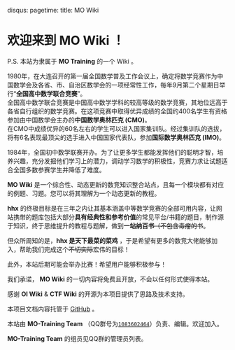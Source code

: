 disqus:
pagetime:
title: MO Wiki

# 欢迎来到 **MO Wiki** ！

P.S. 本站为隶属于 **MO Training** 的一个 Wiki 。

1980年，在大连召开的第一届全国数学普及工作会议上，确定将数学竞赛作为中国数学会及各省、市、自治区数学会的一项经常性工作，每年9月第二个星期日举行“**全国高中数学联合竞赛**”。  
全国高中数学联合竞赛是中国高中数学学科的较高等级的数学竞赛，其地位远高于各省自行组织的数学竞赛。在这项竞赛中取得优异成绩的全国约400名学生有资格参加由中国数学会主办的**中国数学奥林匹克 (CMO)**。  
在CMO中成绩优异的60名左右的学生可以进入国家集训队。经过集训队的选拔，将有6名表现最顶尖的选手进入中国国家代表队，参加**国际数学奥林匹克 (IMO)**。

1984年，全国初中数学联赛开办。为了让更多学生都能发挥他们的聪明才智，培养兴趣，充分发掘他们学习上的潜力，调动学习数学的积极性，竞赛力求让试题适合全国多数参赛学生并降低了难度。

**MO Wiki** 是一个综合性、动态更新的数竞知识整合站点，且每一个模块都有对应的例题、习题。您可以将其理解为一个动态更新的教程。

**hhx** 的终极目标是在三年之内让其基本涵盖中等数学竞赛的全部可用内容，让网站携带的题库包括大部分**具有经典性和参考价值**的常见平台/书籍的题目，制作源于知识，终于思维提升的教程与题解，做到**一站纳百书**~~（不包含毒瘤的书~~。

但众所周知的是，**hhx 是天下最菜的菜鸡** ，于是希望有更多的数竞大佬能够加入，帮助我们完成这个~~不切实际~~宏伟的目标！

此外，本站后期可能会举办比赛！希望用户能够积极参与！

我们承诺， **MO Wiki** 的一切内容将免费且开放，不会以任何形式使得本站。

感谢 **OI Wiki** & **CTF Wiki** 的开源为本项目提供了思路及技术支持。

本项目文档内容托管于 [GitHub](https://github.com/huanghaox1212/mot) 。

本站由 **MO-Training Team** （QQ群号为[`1083602464`](https://jq.qq.com/?_wv=1027&k=5xp8GNn)）负责、编辑。欢迎加入。

**MO-Training Team** 的组员见QQ群的管理员列表。